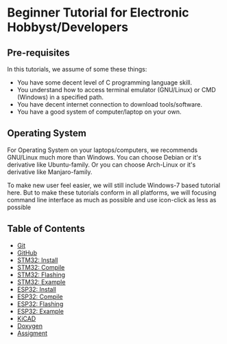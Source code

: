 # Beginner Tutorial for Electronic Hobbyst/Developers

## Pre-requisites

In this tutorials, we assume of some these things:
- You have some decent level of C programming language skill.
- You understand how to access terminal emulator (GNU/Linux) or CMD (Windows) in a specified path.
- You have decent internet connection to download tools/software.
- You have a good system of computer/laptop on your own.

## Operating System

For Operating System on your laptops/computers, we recommends GNU/Linux much more than Windows.
You can choose Debian or it's derivative like Ubuntu-family.
Or you can choose Arch-Linux or it's derivative like Manjaro-family.

To make new user feel easier, we will still include Windows-7 based tutorial here.
But to make these tutorials conform in all platforms, we will focusing command line interface as much as possible and use icon-click as less as possible

## Table of Contents
- [Git](https://github.com/mekatronik-achmadi/md_tutorial/blob/master/electronic/tutorials/git.md)
- [GitHub](https://github.com/mekatronik-achmadi/md_tutorial/blob/master/electronic/tutorials/github.md)
- [STM32: Install](https://github.com/mekatronik-achmadi/md_tutorial/blob/master/electronic/tutorials/stm32_install.md)
- [STM32: Compile](https://github.com/mekatronik-achmadi/md_tutorial/blob/master/electronic/tutorials/stm32_compile.md)
- [STM32: Flashing](https://github.com/mekatronik-achmadi/md_tutorial/blob/master/electronic/tutorials/stm32_flashing.md)
- [STM32: Example]()
- [ESP32: Install](https://github.com/mekatronik-achmadi/md_tutorial/blob/master/electronic/tutorials/esp32_install.md)
- [ESP32: Compile](https://github.com/mekatronik-achmadi/md_tutorial/blob/master/electronic/tutorials/esp32_compile.md)
- [ESP32: Flashing](https://github.com/mekatronik-achmadi/md_tutorial/blob/master/electronic/tutorials/esp32_flashing.md)
- [ESP32: Example](https://github.com/mekatronik-achmadi/md_tutorial/blob/master/electronic/tutorials/esp32_example.md)
- [KiCAD](https://github.com/mekatronik-achmadi/md_tutorial/blob/master/electronic/tutorials/kicad.md)
- [Doxygen](https://github.com/mekatronik-achmadi/md_tutorial/blob/master/electronic/tutorials/doxygen.md)
- [Assigment](https://github.com/mekatronik-achmadi/md_tutorial/blob/master/electronic/tutorials/assignment.md)
